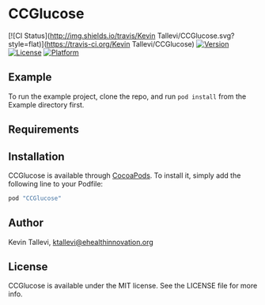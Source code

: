 # CCGlucose

[![CI Status](http://img.shields.io/travis/Kevin Tallevi/CCGlucose.svg?style=flat)](https://travis-ci.org/Kevin Tallevi/CCGlucose)
[![Version](https://img.shields.io/cocoapods/v/CCGlucose.svg?style=flat)](http://cocoapods.org/pods/CCGlucose)
[![License](https://img.shields.io/cocoapods/l/CCGlucose.svg?style=flat)](http://cocoapods.org/pods/CCGlucose)
[![Platform](https://img.shields.io/cocoapods/p/CCGlucose.svg?style=flat)](http://cocoapods.org/pods/CCGlucose)

## Example

To run the example project, clone the repo, and run `pod install` from the Example directory first.

## Requirements

## Installation

CCGlucose is available through [CocoaPods](http://cocoapods.org). To install
it, simply add the following line to your Podfile:

```ruby
pod "CCGlucose"
```

## Author

Kevin Tallevi, ktallevi@ehealthinnovation.org

## License

CCGlucose is available under the MIT license. See the LICENSE file for more info.
